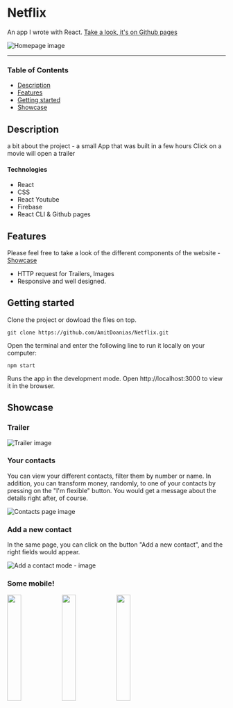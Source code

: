 
# Netflix
An app I wrote with React.
[Take a look, it's on Github pages](https://github.com/AmitDoanias/Netflix "Github pages link")

<!-- ![Homepage image](src/assets/imgs/home-dekstop.jpg "Homepage image") -->
![Homepage image](src/assets/imgs/home-dekstop.png "Homepage image")
___

### Table of Contents
- [Description](#description)
- [Features](#features)
- [Getting started](#getting-started)
- [Showcase](#showcase)

## Description
a bit about the project - a small App that was built in a few hours
Click on a movie will open a trailer 
#### Technologies

- React
- CSS
- React Youtube
- Firebase
- React CLI & Github pages


## Features
Please feel free to take a look of the different components of the website - [Showcase](#showcase)

- HTTP request for Trailers, Images
- Responsive and well designed.

## Getting started
Clone the project or dowload the files on top.
```
git clone https://github.com/AmitDoanias/Netflix.git
```
Open the terminal and enter the following line to run it locally on your computer:
```
npm start
```
Runs the app in the development mode.
Open http://localhost:3000 to view it in the browser.

## Showcase

### Trailer

![Trailer image](src/assets/imgs/trailer-dekstop.png "Trailer")

### Your contacts
You can view your different contacts, filter them by number or name. 
In addition, you can transform money, randomly, to one of your contacts by pressing on the "I'm flexible" button. You would get a message about the details right after, of course.

![Contacts page image](src/assets/imgs/contact-desktop-regular.jpg "Contacts page")

### Add a new contact
In the same page, you can click on the button "Add a new contact", and the right fields would appear.

![Add a contact mode - image](src/assets/imgs/contact-dekstop-add.jpg "Add a contact mode")

### Some mobile!
<img src="src/assets/imgs/trailer-mobile" width="25%" style="float: left;"/>
<img src="src/assets/imgs/trailer-dekstop.png" width="25%" style="float: left"/>
<img src="src/assets/imgs/trailer-mobile1.jpg" width="25%" style="float: left;"/>
